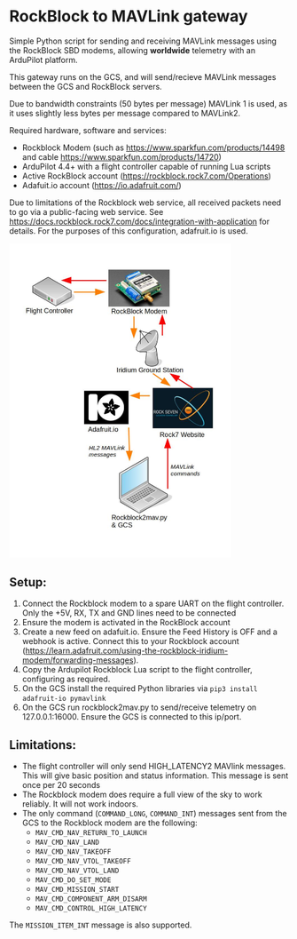 # RockBlock to MAVLink gateway

Simple Python script for sending and receiving MAVLink messages using the RockBlock SBD modems, allowing **worldwide** telemetry with an ArduPilot platform.

This gateway runs on the GCS, and will send/recieve MAVLink messages between the GCS and RockBlock servers.

Due to bandwidth constraints (50 bytes per message) MAVLink 1 is used, as it uses slightly less bytes per message
compared to MAVLink2.

Required hardware, software and services:
- Rockblock Modem (such as https://www.sparkfun.com/products/14498 and cable https://www.sparkfun.com/products/14720)
- ArduPilot 4.4+ with a flight controller capable of running Lua scripts
- Active RockBlock account (https://rockblock.rock7.com/Operations)
- Adafuit.io account (https://io.adafruit.com/)

Due to limitations of the Rockblock web service, all received packets need to go via a public-facing web service. See https://docs.rockblock.rock7.com/docs/integration-with-application for details. For the purposes of this configuration, adafruit.io is used.

<img src="https://raw.githubusercontent.com/stephendade/rockblock2mav/main/diagram.jpg" width="400">

## Setup:
1. Connect the Rockblock modem to a spare UART on the flight controller. Only the +5V, RX, TX and GND lines need to be connected
2. Ensure the modem is activated in the RockBlock account
3. Create a new feed on adafuit.io. Ensure the Feed History is OFF and a webhook is active. Connect this to your Rockblock account (https://learn.adafruit.com/using-the-rockblock-iridium-modem/forwarding-messages).
4. Copy the Ardupilot Rockblock Lua script to the flight controller, configuring as required.
5. On the GCS install the required Python libraries via ``pip3 install adafruit-io pymavlink``
6. On the GCS run rockblock2mav.py to send/receive telemetry on 127.0.0.1:16000. Ensure the GCS is connected to this ip/port.

## Limitations:
- The flight controller will only send HIGH_LATENCY2 MAVlink messages. This will give basic position and status information. This message
is sent once per 20 seconds
- The Rockblock modem does require a full view of the sky to work reliably. It will not work indoors.
- The only command (``COMMAND_LONG``, ``COMMAND_INT``) messages sent from the GCS to the Rockblock modem are the following:
  - ``MAV_CMD_NAV_RETURN_TO_LAUNCH``
  - ``MAV_CMD_NAV_LAND``
  - ``MAV_CMD_NAV_TAKEOFF``
  - ``MAV_CMD_NAV_VTOL_TAKEOFF``
  - ``MAV_CMD_NAV_VTOL_LAND``
  - ``MAV_CMD_DO_SET_MODE``
  - ``MAV_CMD_MISSION_START``
  - ``MAV_CMD_COMPONENT_ARM_DISARM``
  - ``MAV_CMD_CONTROL_HIGH_LATENCY``
  
The ``MISSION_ITEM_INT`` message is also supported.



